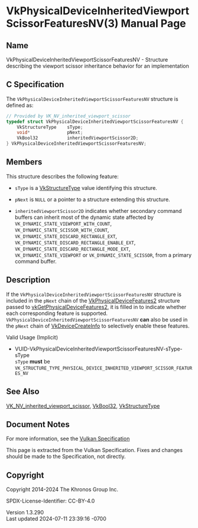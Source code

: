 # VkPhysicalDeviceInheritedViewportScissorFeaturesNV(3) Manual Page

## Name

VkPhysicalDeviceInheritedViewportScissorFeaturesNV - Structure
describing the viewport scissor inheritance behavior for an
implementation



## <a href="#_c_specification" class="anchor"></a>C Specification

The `VkPhysicalDeviceInheritedViewportScissorFeaturesNV` structure is
defined as:

``` c
// Provided by VK_NV_inherited_viewport_scissor
typedef struct VkPhysicalDeviceInheritedViewportScissorFeaturesNV {
    VkStructureType    sType;
    void*              pNext;
    VkBool32           inheritedViewportScissor2D;
} VkPhysicalDeviceInheritedViewportScissorFeaturesNV;
```

## <a href="#_members" class="anchor"></a>Members

This structure describes the following feature:

- `sType` is a [VkStructureType](https://registry.khronos.org/vulkan/specs/1.3-extensions/man/html/VkStructureType.html) value identifying
  this structure.

- `pNext` is `NULL` or a pointer to a structure extending this
  structure.

- <span id="features-inheritedViewportScissor2D"></span>
  `inheritedViewportScissor2D` indicates whether secondary command
  buffers can inherit most of the dynamic state affected by
  `VK_DYNAMIC_STATE_VIEWPORT_WITH_COUNT`,
  `VK_DYNAMIC_STATE_SCISSOR_WITH_COUNT`,
  `VK_DYNAMIC_STATE_DISCARD_RECTANGLE_EXT`,
  `VK_DYNAMIC_STATE_DISCARD_RECTANGLE_ENABLE_EXT`,
  `VK_DYNAMIC_STATE_DISCARD_RECTANGLE_MODE_EXT`,
  `VK_DYNAMIC_STATE_VIEWPORT` or `VK_DYNAMIC_STATE_SCISSOR`, from a
  primary command buffer.

## <a href="#_description" class="anchor"></a>Description

If the `VkPhysicalDeviceInheritedViewportScissorFeaturesNV` structure is
included in the `pNext` chain of the
[VkPhysicalDeviceFeatures2](https://registry.khronos.org/vulkan/specs/1.3-extensions/man/html/VkPhysicalDeviceFeatures2.html) structure
passed to
[vkGetPhysicalDeviceFeatures2](https://registry.khronos.org/vulkan/specs/1.3-extensions/man/html/vkGetPhysicalDeviceFeatures2.html), it is
filled in to indicate whether each corresponding feature is supported.
`VkPhysicalDeviceInheritedViewportScissorFeaturesNV` **can** also be
used in the `pNext` chain of
[VkDeviceCreateInfo](https://registry.khronos.org/vulkan/specs/1.3-extensions/man/html/VkDeviceCreateInfo.html) to selectively enable
these features.

Valid Usage (Implicit)

- <a
  href="#VUID-VkPhysicalDeviceInheritedViewportScissorFeaturesNV-sType-sType"
  id="VUID-VkPhysicalDeviceInheritedViewportScissorFeaturesNV-sType-sType"></a>
  VUID-VkPhysicalDeviceInheritedViewportScissorFeaturesNV-sType-sType  
  `sType` **must** be
  `VK_STRUCTURE_TYPE_PHYSICAL_DEVICE_INHERITED_VIEWPORT_SCISSOR_FEATURES_NV`

## <a href="#_see_also" class="anchor"></a>See Also

[VK_NV_inherited_viewport_scissor](https://registry.khronos.org/vulkan/specs/1.3-extensions/man/html/VK_NV_inherited_viewport_scissor.html),
[VkBool32](https://registry.khronos.org/vulkan/specs/1.3-extensions/man/html/VkBool32.html), [VkStructureType](https://registry.khronos.org/vulkan/specs/1.3-extensions/man/html/VkStructureType.html)

## <a href="#_document_notes" class="anchor"></a>Document Notes

For more information, see the <a
href="https://registry.khronos.org/vulkan/specs/1.3-extensions/html/vkspec.html#VkPhysicalDeviceInheritedViewportScissorFeaturesNV"
target="_blank" rel="noopener">Vulkan Specification</a>

This page is extracted from the Vulkan Specification. Fixes and changes
should be made to the Specification, not directly.

## <a href="#_copyright" class="anchor"></a>Copyright

Copyright 2014-2024 The Khronos Group Inc.

SPDX-License-Identifier: CC-BY-4.0

Version 1.3.290  
Last updated 2024-07-11 23:39:16 -0700
